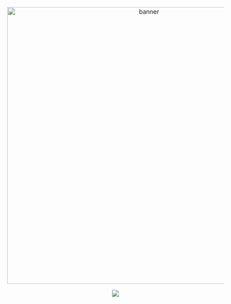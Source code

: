 
<center><img width="644" alt="banner" src="https://github.com/user-attachments/assets/1e27b1a8-7523-4e22-b250-250406c0ccd6" /></center>

<p align="center">
  <a href="https://skillicons.dev">
    <img src="https://skillicons.dev/icons?i=react,nodejs,ts" />
  </a>
  <a href="https://github.com/user-attachments/assets/29d6b831-dc66-4d13-aa09-ff527264750f">
</p>




